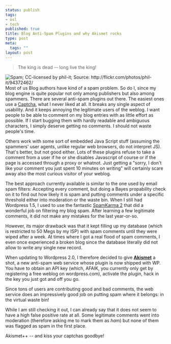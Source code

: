 ```yaml
--- 
status: publish
tags: 
- osl
- tech
published: true
title: Blog Anti-Spam Plugins and why Akismet rocks
type: post
meta: 
  tags: ""
layout: post
---
```

<blockquote>The king is dead -- long live the king!</blockquote>

<img src="http://static.flickr.com/25/94372462_0a2e940b29_m.jpg" alt="Spam; CC-licensed by phil-it; Source: http://flickr.com/photos/phil-it/94372462/" class="alignright" />Most of us Blog authors have kind of a spam problem. So do I, since my blog engine is quite popular not only among publishers but also among spammers. There are several anti-spam plugins out there. The easiest ones use a <a href="http://en.wikipedia.org/wiki/Captcha">Captcha</a>, what I never liked at all. It breaks any single aspect of usability. And it keeps annoying the legitimate users of the weblog. I want people to be able to comment on my blog entries with as little effort as possible. If I start bugging them with hardly readable and ambiguous characters, I simply deserve getting no comments. I should not waste people's time.

Others work with some sort of embedded Java Script stuff (assuming the spammers' user agents, unlike regular web browsers, do not interpret JS). That's better, but not good either. Lots of these plugins refuse to take a comment from a user if he or she disables Javascript of course or if the page is accessed through a proxy or whatnot. Just getting a "sorry, I don't like your comment you just spent 10 minutes on writing" will certainly scare away also the most curious visitor of your weblog.

The best approach currently available is similar to the one used by email spam filters: Accepting every comment, but doing a Bayes propability check on it to find out how likely it is spam and putting comments under a specific threshold either into moderation or the waste bin. When I still had Wordpress 1.5, I used to use the fantastic <a href="http://unknowngenius.com/blog/wordpress/spam-karma/">SpamKarma 2</a> that did a wonderful job on filtering my blog spam. After learning a few legitimate comments, it did not make any mistakes for the last year-or-so.

However, its major drawback was that it kept filling up my database (which is restricted to 50 Megs by my ISP) with spam comments until they were wiped after a week. At times where I got a real flood of spam comments, I even once experienced a broken blog since the database literally did not allow to write any single new record.

When updating to Wordpress 2.0, I therefore decided to give <strong><a href="http://akismet.com/">Akismet</a></strong> a shot, a new anti-spam web service whose plugin is now shipped with WP. You have to obtain an API key (which, AFAIK, you currently only get by registering a free weblog on wordpress.com), activate the plugin, hack in the key you just got and off you go.

Since tons of users are contributing good and bad comments, the web service does an impressively good job on putting spam where it belongs: in the virtual waste bin!

While I am still checking it out, I can already say that it does not seem to have a high false positive rate at all. Some legitimate comments went into moderation (therefore asking me to mark them as <em>ham</em>) but none of them was flagged as spam in the first place.

Akismet++  -- and kiss your captchas goodbye!
